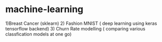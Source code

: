 # machine-learning
1)Breast Cancer (sklearn)
2) Fashion MNIST ( deep learning using keras tensorflow backend)
3) Churn Rate modelling ( comparing various classfication models at one go)
